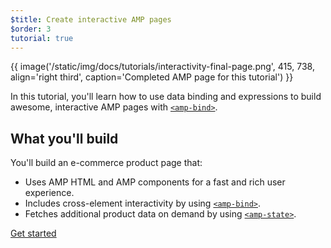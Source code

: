 ```yaml
---
$title: Create interactive AMP pages
$order: 3
tutorial: true
---
```


{{ image('/static/img/docs/tutorials/interactivity-final-page.png', 415, 738, align='right third', caption='Completed AMP page for this tutorial') }}

In this tutorial, you'll learn how to use data binding and expressions to build awesome, interactive AMP pages with [`<amp-bind>`](/docs/reference/components/amp-bind.html).

## What you'll build

You'll build an e-commerce product page that:

- Uses AMP HTML and AMP components for a fast and rich user experience.
- Includes cross-element interactivity by using [`<amp-bind>`](/docs/reference/components/amp-bind.html).
- Fetches additional product data on demand by using [`<amp-state>`](/docs/reference/components/amp-bind.html#state).


<div class="prev-next-buttons">
<a class="button" href="{{g.doc('/content/docs/interaction_dynamic/interactivity/prereqs-setup.md', locale=doc.locale).url.path}}"><span class="arrow-next">Get started</span></a>
</div>
